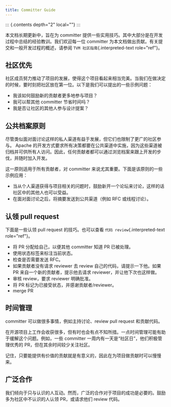 ```yaml
---
title: Committer Guide
---
```


::: {.contents depth="2" local=""}
:::

本文档长期更新中，旨在为 committer 提供一些实用技巧。其中大部分是在开发过程中总结的经验教训。我们欢迎每一位 committer 为本文档做出贡献。有关提交和一般开发过程的概述，请参阅 `TVM 社区指南`{.interpreted-text role="ref"}。

## 社区优先

社区成员努力推动了项目的发展，使得这个项目看起来相当完美。当我们在做决定的时候，要时刻把社区放在第一位。以下是我们可以提出的一些示例问题：

-   我该如何鼓励新的贡献者更多地参与项目？
-   我可以帮其他 committer 节省时间吗？
-   我是否让社区的其他人参与设计提案？

## 公共档案原则

尽管类似面对面讨论这样的私人渠道有益于发展，但它们也限制了更广的社区参与。 Apache 的开发方式要求所有决策都要在公共渠道中实施，因为这些渠道被归档并可供所有人访问。因此，任何贡献者都可以通过浏览档案来跟上开发的步伐，并随时加入开发。

这一原则适用于所有贡献者，对 committer 来说尤其重要。下面是该原则的一些示例应用：

-   当从个人渠道获得与项目相关的问题时，鼓励新开一个论坛来讨论，这样的话社区中的其他人也可以受益。
-   在面对面讨论之后，将摘要发送到公共渠道（例如 RFC 或线程讨论）。

## 认领 pull request

下面是一些认领 pull request 的技巧。也可以查看 `代码 review`{.interpreted-text role="ref"}。

-   将 PR 分配给自己，以便其他 committer 知道 PR 已被处理。
-   使用状态标签来标注当前状态。
-   检查是否需要发送 RFC。
-   如果贡献者没有请求 reviewer 去 review 自己的代码，请提示一下他。如果 PR 来自一个新的贡献者，提示他去请求 reviewer，并让他下次也这样做。
-   审核 review，要求 reviewer 明确批准。
-   将 PR 标记为已接受状态，并感谢贡献者/reviewer。
-   merge PR

## 时间管理

committer 可以做很多事情，例如主持讨论、review pull request 和贡献代码。

在开源项目上工作会收获很多，但有时也会有点不知所措。一点时间管理可能有助于缓解这个问题。例如，一些 committer 一周内有一天是“社区日”，他们积极管理优秀的 PR，但在其余时间较少关注社区。

记住，只要能提供有价值的贡献就是有意义的，因此在为项目做贡献时可以慢慢来。

## 广泛合作

我们倾向于只与认识的人互动。然而，广泛的合作对于项目的成功是必要的。鼓励多为社区中不认识的人认领 PR，或请求他们 review 代码。